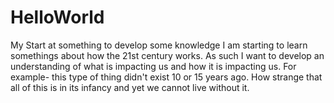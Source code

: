 # HelloWorld
My Start at something to develop some knowledge
I am starting to learn somethings about how the 21st century works.
As such I want to develop an understanding of what is impacting us and how it is impacting us.
For example- this type of thing didn't exist 10 or 15 years ago.
How strange that all of this is in its infancy and yet we cannot live without it.
